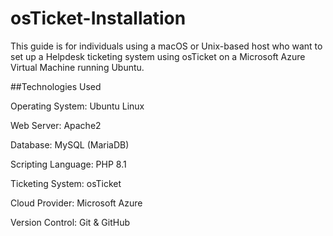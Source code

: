 # osTicket-Installation
This guide is for individuals using a macOS or Unix-based host who want to set up a Helpdesk ticketing system using osTicket on a Microsoft Azure Virtual Machine running Ubuntu.




##Technologies Used

Operating System: Ubuntu Linux

Web Server: Apache2

Database: MySQL (MariaDB)

Scripting Language: PHP 8.1

Ticketing System: osTicket

Cloud Provider: Microsoft Azure

Version Control: Git & GitHub

